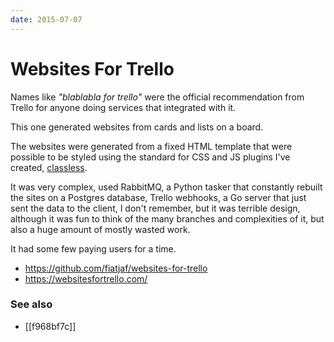 ```yaml
---
date: 2015-07-07
---
```


# Websites For Trello

Names like _"blablabla for trello"_ were the official recommendation from Trello for anyone doing services that integrated with it.

This one generated websites from cards and lists on a board.

The websites were generated from a fixed HTML template that were possible to be styled using the standard for CSS and JS plugins I've created, [classless](b24a7e10).

It was very complex, used RabbitMQ, a Python tasker that constantly rebuilt the sites on a Postgres database, Trello webhooks, a Go server that just sent the data to the client, I don't remember, but it was terrible design, although it was fun to think of the many branches and complexities of it, but also a huge amount of mostly wasted work.

It had some few paying users for a time.

- <https://github.com/fiatjaf/websites-for-trello>
- <https://websitesfortrello.com/>

### See also

- [[f968bf7c]]
